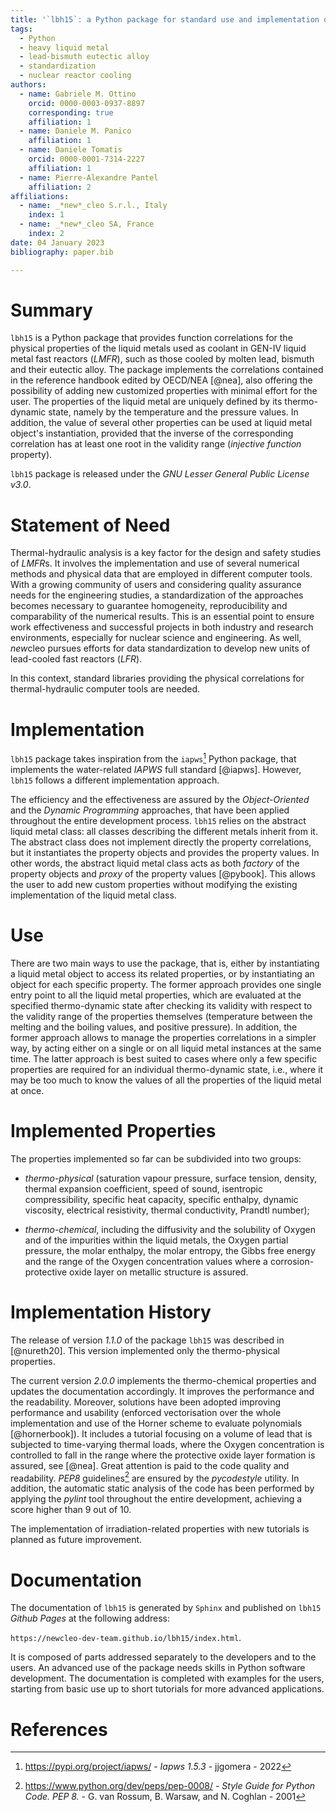 ```yaml
---
title: '`lbh15`: a Python package for standard use and implementation of physical data of heavy liquid metals used in nuclear reactors'
tags:
  - Python
  - heavy liquid metal
  - lead-bismuth eutectic alloy
  - standardization
  - nuclear reactor cooling
authors:
  - name: Gabriele M. Ottino
    orcid: 0000-0003-0937-8897
    corresponding: true
    affiliation: 1
  - name: Daniele M. Panico
    affiliation: 1
  - name: Daniele Tomatis
    orcid: 0000-0001-7314-2227
    affiliation: 1
  - name: Pierre-Alexandre Pantel
    affiliation: 2
affiliations:
  - name: _*new*_cleo S.r.l., Italy
    index: 1
  - name: _*new*_cleo SA, France
    index: 2
date: 04 January 2023
bibliography: paper.bib

---
```


# Summary

`lbh15` is a Python package that provides function correlations for the physical 
properties of the liquid metals used as coolant in GEN-IV liquid metal fast 
reactors (*LMFR*), such as those cooled by molten lead, bismuth and their 
eutectic alloy. The package implements the correlations contained in the 
reference handbook edited by OECD/NEA [@nea], also offering the possibility of 
adding new customized properties with minimal effort for the user. The 
properties of the liquid metal are uniquely defined by its thermo-dynamic 
state, namely by the temperature and the pressure values. In addition, the 
value of several other properties can be used at liquid metal object's 
instantiation, provided that the inverse of the corresponding correlation 
has at least one root in the validity range (*injective function* property).

`lbh15` package is released under the *GNU Lesser General Public License v3.0*.

# Statement of Need

Thermal-hydraulic analysis is a key factor for the design and safety studies 
of *LMFR*s. It involves the implementation and use of several numerical 
methods and physical data that are employed in different computer tools. 
With a growing community of users and considering quality assurance needs 
for the engineering studies, a standardization of the approaches becomes 
necessary to guarantee homogeneity, reproducibility and comparability of 
the numerical results. This is an essential point to ensure work 
effectiveness and successful projects in both industry and research 
environments, especially for nuclear science and engineering. As well, 
*new*cleo pursues efforts for data standardization to develop new units 
of lead-cooled fast reactors (*LFR*).

In this context, standard libraries providing the physical correlations for 
thermal-hydraulic computer tools are needed.

# Implementation

`lbh15` package takes inspiration from the `iapws`[^1] Python package, 
that implements the water-related *IAPWS* full standard [@iapws]. However, 
`lbh15` follows a different implementation approach.

The efficiency and the effectiveness are assured by the *Object-Oriented* 
and the *Dynamic Programming* approaches, that have been applied throughout 
the entire development process. `lbh15` relies on the abstract liquid metal 
class: all classes describing the different metals inherit from it. The 
abstract class does not implement directly the property correlations, but 
it instantiates the property objects and provides the property values. In 
other words, the abstract liquid metal class acts as both *factory* of 
the property objects and *proxy* of the property values [@pybook]. 
This allows the user to add new custom properties without modifying the 
existing implementation of the liquid metal class.

[^1]: https://pypi.org/project/iapws/ - *Iapws 1.5.3* - jjgomera - 2022

# Use

There are two main ways to use the package, that is, either by instantiating 
a liquid metal object to access its related properties, or by instantiating 
an object for each specific property. The former approach provides one 
single entry point to all the liquid metal properties, which are evaluated 
at the specified thermo-dynamic state after checking its validity with
respect to the validity range of the properties themselves
(temperature between the melting and the boiling values, and positive 
pressure). In addition, the former approach allows to manage the properties 
correlations in a simpler way, by acting either on a single or on all
liquid metal instances at the same time. The latter approach is best suited 
to cases where only a few specific properties are required for an
individual thermo-dynamic state, i.e., where it may be too much to know the 
values of all the properties of the liquid metal at once.

# Implemented Properties

The properties implemented so far can be subdivided into two groups:

* *thermo-physical* (saturation vapour pressure, surface tension, density, 
  thermal expansion coefficient, speed of sound, isentropic compressibility, 
  specific heat capacity, specific enthalpy, dynamic viscosity, electrical 
  resistivity, thermal conductivity, Prandtl number);

* *thermo-chemical*, including the diffusivity and the solubility of Oxygen 
  and of the impurities within the liquid metals, the Oxygen partial pressure, 
  the molar enthalpy, the molar entropy, the Gibbs free energy and the range 
  of the Oxygen concentration values where a corrosion-protective oxide layer 
  on metallic structure is assured.

# Implementation History

The release of version *1.1.0* of the package `lbh15` was described in 
[@nureth20]. This version implemented only the thermo-physical properties.

The current version *2.0.0* implements the thermo-chemical properties and 
updates the documentation accordingly. It improves the performance and 
the readability. Moreover, solutions have been adopted improving 
performance and usability (enforced vectorisation over the whole 
implementation and use of the Horner scheme to evaluate polynomials 
[@hornerbook]). It includes a tutorial focusing on a volume of lead that 
is subjected to time-varying thermal loads, where the Oxygen concentration 
is controlled to fall in the range where the protective oxide 
layer formation is assured, see [@nea]. Great attention is paid to 
the code quality and readability. *PEP8* guidelines[^2] are ensured by 
the *pycodestyle* utility. In addition, the automatic static analysis 
of the code has been performed by applying the *pylint* tool throughout 
the entire development, achieving a score higher than 9 out of 10.

The implementation of irradiation-related properties with new tutorials is 
planned as future improvement.

[^2]: https://www.python.org/dev/peps/pep-0008/ - *Style Guide for Python Code. PEP 8.* - G. van Rossum, B. Warsaw, and N. Coghlan - 2001

# Documentation

The documentation of `lbh15` is generated by `Sphinx` and published on 
`lbh15` *Github Pages* at the following address:

`https://newcleo-dev-team.github.io/lbh15/index.html`.

It is composed of parts addressed separately to the developers and to the 
users. An advanced use of the package needs skills in Python software 
development. The documentation is completed with examples for the users, 
starting from basic use up to short tutorials for more advanced 
applications.

# References